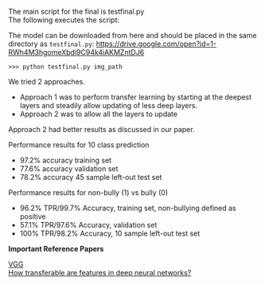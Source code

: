 The main script for the final is testfinal.py  
The following executes the script: 

The model can be downloaded from here and should be placed in the same directory as `testfinal.py`:
https://drive.google.com/open?id=1-RWh4M3hgomeXbdi9C94k4iAKMZntDJ6

```
>>> python testfinal.py img_path
```

We tried 2 approaches. 
* Approach 1 was to perform transfer learning by starting at the deepest layers and steadily allow updating of less deep layers.
* Approach 2 was to allow all the layers to update

Approach 2 had better results as discussed in our paper.

Performance results for 10 class prediction 
* 97.2% accuracy training set
* 77.6% accuracy validation set  
* 78.2% accuracy 45 sample left-out test set


Performance results for non-bully (1) vs bully (0) 
* 96.2% TPR/99.7% Accuracy, training set, non-bullying defined as positive
* 57.1% TPR/97.6% Accuracy, validation set  
* 100% TPR/98.2% Accuracy, 10 sample left-out test set


__Important Reference Papers__  

[VGG](https://arxiv.org/abs/1409.1556)  
[How transferable are features in deep neural networks?](https://arxiv.org/abs/1411.1792)
